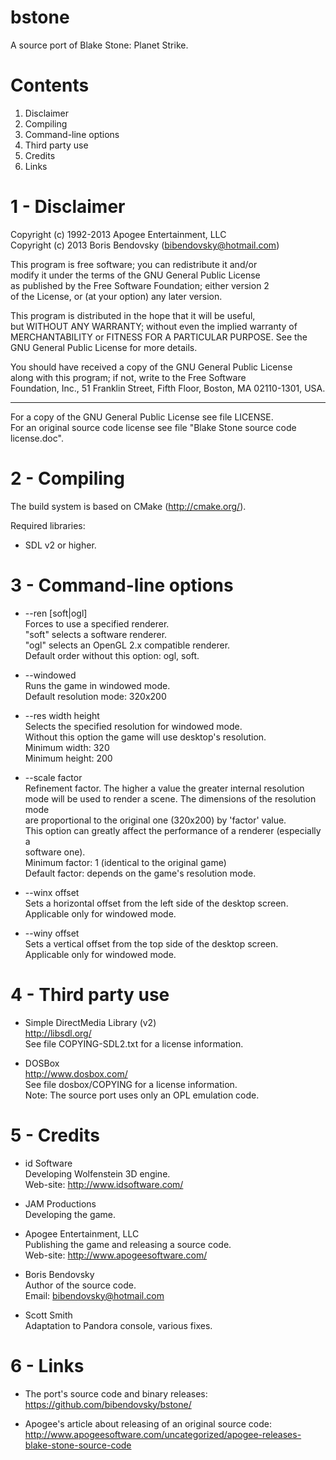 bstone
======

A source port of Blake Stone: Planet Strike.


Contents
========

1. Disclaimer
2. Compiling
3. Command-line options
4. Third party use
5. Credits
6. Links


1 - Disclaimer
==============

Copyright (c) 1992-2013 Apogee Entertainment, LLC  
Copyright (c) 2013 Boris Bendovsky (<bibendovsky@hotmail.com>)

This program is free software; you can redistribute it and/or  
modify it under the terms of the GNU General Public License  
as published by the Free Software Foundation; either version 2  
of the License, or (at your option) any later version.

This program is distributed in the hope that it will be useful,  
but WITHOUT ANY WARRANTY; without even the implied warranty of  
MERCHANTABILITY or FITNESS FOR A PARTICULAR PURPOSE.  See the  
GNU General Public License for more details.

You should have received a copy of the GNU General Public License  
along with this program; if not, write to the Free Software  
Foundation, Inc., 51 Franklin Street, Fifth Floor, Boston, MA  02110-1301, USA.

---

For a copy of the GNU General Public License see file LICENSE.  
For an original source code license see file "Blake Stone source code license.doc".


2 - Compiling
=============

The build system is based on CMake (<http://cmake.org/>).

Required libraries:

* SDL v2 or higher.


3 - Command-line options
========================

* --ren [soft|ogl]  
  Forces to use a specified renderer.  
  "soft" selects a software renderer.  
  "ogl" selects an OpenGL 2.x compatible renderer.  
  Default order without this option: ogl, soft.

* --windowed  
  Runs the game in windowed mode.  
  Default resolution mode: 320x200

* --res width height  
  Selects the specified resolution for windowed mode.  
  Without this option the game will use desktop's resolution.  
  Minimum width: 320  
  Minimum height: 200

* --scale factor  
  Refinement factor. The higher a value the greater internal resolution  
  mode will be used to render a scene. The dimensions of the resolution mode  
  are proportional to the original one (320x200) by 'factor' value.  
  This option can greatly affect the performance of a renderer (especially a  
  software one).  
  Minimum factor: 1 (identical to the original game)  
  Default factor: depends on the game's resolution mode.

* --winx offset  
  Sets a horizontal offset from the left side of the desktop screen.  
  Applicable only for windowed mode.

* --winy offset  
  Sets a vertical offset from the top side of the desktop screen.  
  Applicable only for windowed mode.


4 - Third party use
===================

* Simple DirectMedia Library (v2)  
  <http://libsdl.org/>  
  See file COPYING-SDL2.txt for a license information.

* DOSBox  
  <http://www.dosbox.com/>  
  See file dosbox/COPYING for a license information.  
  Note: The source port uses only an OPL emulation code.


5 - Credits
===========

* id Software  
  Developing Wolfenstein 3D engine.  
  Web-site: <http://www.idsoftware.com/>

* JAM Productions  
  Developing the game.

* Apogee Entertainment, LLC  
  Publishing the game and releasing a source code.  
  Web-site: <http://www.apogeesoftware.com/>

* Boris Bendovsky  
  Author of the source code.  
  Email: <bibendovsky@hotmail.com>

* Scott Smith  
  Adaptation to Pandora console, various fixes.


6 - Links
=========

* The port's source code and binary releases:  
  <https://github.com/bibendovsky/bstone/>

* Apogee's article about releasing of an original source code:  
  <http://www.apogeesoftware.com/uncategorized/apogee-releases-blake-stone-source-code>
